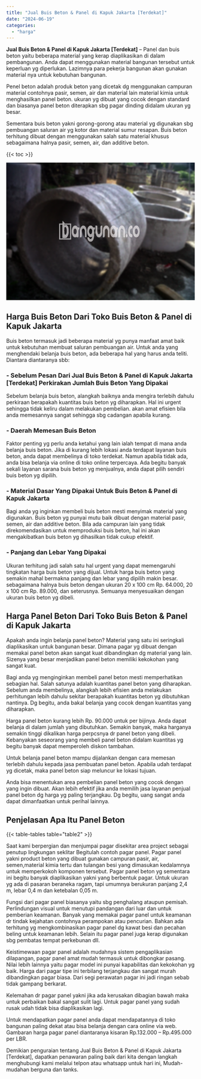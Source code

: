 ```yaml
---
title: "Jual Buis Beton & Panel di Kapuk Jakarta [Terdekat]"
date: "2024-06-19"
categories: 
  - "harga"
---
```


**Jual Buis Beton & Panel di Kapuk Jakarta \[Terdekat\]** – Panel dan buis beton yaitu beberapa material yang kerap diaplikasikan di dalam pembangunan. Anda dapat menggunakan material bangunan tersebut untuk keperluan yg diperlukan. Lazimnya para pekerja bangunan akan gunakan material nya untuk kebutuhan bangunan.

Penel beton adalah produk beton yang dicetak dg menggunakan campuran material contohnya pasir, semen, air dan material lain material kimia untuk menghasilkan panel beton. ukuran yg dibuat yang cocok dengan standard dan biasanya panel beton diterapkan sbg pagar dinding didalam ukuran yg besar.

Sementara buis beton yakni gorong-gorong atau material yg digunakan sbg pembuangan saluran air yg kotor dan material sumur resapan. Buis beton terhitung dibuat dengan menggunakan salah satu material khusus sebagaimana halnya pasir, semen, air, dan additive beton.

{{< toc >}}

![Jual Buis Beton & Panel di Kapuk Jakarta [Terdekat]](/images/jual-panel-buis-beton-murah-32.png)

## Harga Buis Beton Dari Toko Buis Beton & Panel di Kapuk Jakarta

Buis beton termasuk jadi beberapa material yg punya manfaat amat baik untuk kebutuhan membuat saluran pembuangan air. Untuk anda yang menghendaki belanja buis beton, ada beberapa hal yang harus anda teliti. Diantara diantaranya sbb:

### \- Sebelum Pesan Dari Jual Buis Beton & Panel di Kapuk Jakarta \[Terdekat\] Perkirakan Jumlah Buis Beton Yang Dipakai

Sebelum belanja buis beton, alangkah baiknya anda mengira terlebih dahulu perkiraan berapakah kuantitas buis beton yg diharapkan. Hal ini urgent sehingga tidak keliru dalam melakukan pembelian. akan amat efisien bila anda memesannya sangat sehingga sbg cadangan apabila kurang.

### \- Daerah Memesan Buis Beton

Faktor penting yg perlu anda ketahui yang lain ialah tempat di mana anda belanja buis beton. Jika di kurang lebih lokasi anda terdapat layanan buis beton, anda dapat membelinya di toko terdekat. Namun apabila tidak ada, anda bisa belanja via online di toko online terpercaya. Ada begitu banyak sekali layanan sarana buis beton yg menjualnya, anda dapat pilih sendiri buis beton yg dipilih.

### \- Material Dasar Yang Dipakai Untuk Buis Beton & Panel di Kapuk Jakarta

Bagi anda yg inginkan membeli buis beton mesti menyimak material yang digunakan. Buis beton yg punyai mutu baik dibuat dengan material pasir, semen, air dan additive beton. Bila ada campuran lain yang tidak direkomendasikan untuk memproduksi buis beton, hal ini akan mengakibatkan buis beton yg dihasilkan tidak cukup efektif.

### \- Panjang dan Lebar Yang Dipakai

Ukuran terhitung jadi salah satu hal urgent yang dapat memengaruhi tingkatan harga buis beton yang dijual. Untuk harga buis beton yang semakin mahal bermakna panjang dan lebar yang dipilih makin besar. sebagaimana halnya buis beton dengan ukuran 20 x 100 cm Rp. 64.000, 20 x 100 cm Rp. 89.000, dan seterusnya. Semuanya menyesuaikan dengan ukuran buis beton yg dibeli.

## Harga Panel Beton Dari Toko Buis Beton & Panel di Kapuk Jakarta

Apakah anda ingin belanja panel beton? Material yang satu ini seringkali diaplikasikan untuk bangunan besar. Dimana pagar yg dibuat dengan memakai panel beton akan sangat kuat dibandingkan dg material yang lain. Sizenya yang besar menjadikan panel beton memiliki kekokohan yang sangat kuat.

Bagi anda yg menginginkan membeli panel beton mesti memperhatikan sebagian hal. Salah satunya adalah kuantitas panel beton yang diharapkan. Sebelum anda membelinya, alangkah lebih efisien anda melakukan perhitungan lebih dahulu sekitar berapakah kuantitas beton yg dibutuhkan nantinya. Dg begitu, anda bakal belanja yang cocok dengan kuantitas yang diharapkan.

Harga panel beton kurang lebih Rp. 90.000 untuk per bijinya. Anda dapat belanja di dalam jumlah yang dibutuhkan. Semakin banyak, maka harganya semakin tinggi dikalikan harga perpcsnya dr panel beton yang dibeli. Kebanyakan seseorang yang membeli panel beton didalam kuantitas yg begitu banyak dapat memperoleh diskon tambahan.

Untuk belanja panel beton mampu dijalankan dengan cara memesan terlebih dahulu kepada jasa pembuatan panel beton. Apabila udah terdapat yg dicetak, maka panel beton siap meluncur ke lokasi tujuan.

Anda bisa menentukan area pembelian panel beton yang cocok dengan yang ingin dibuat. Akan lebih efektif jika anda memilih jasa layanan penjual panel beton dg harga yg paling terjangkau. Dg begitu, uang sangat anda dapat dimanfaatkan untuk perihal lainnya.

## Penjelasan Apa Itu Panel Beton

{{< table-tables table="table2" >}}

Saat kami berpergian dan menjumpai pagar disekitar area project sebagai penutup lingkungan seklitar Begitulah contoh pagar panel. Pagar panel yakni product beton yang dibuat gunakan campuran pasir, air, semen,material kimia tertu dan tulangan besi yang dimasukan kedalamnya untuk memperkokoh komponen tersebut. Pagar panel beton yg sementara ini begitu banyak diaplikasikan yakni yang berbentuk pagar. Untuk ukuran yg ada di pasaran beraneka ragam, tapi umumnya berukuran panjang 2,4 m, lebar 0,4 m dan ketebalan 0,05 m.

Fungsi dari pagar panel biasanya yaitu sbg penghalang ataupun pemisah. Perlindungan visual untuk menutupi pandangan dari luar dan untuk pemberian keamanan. Banyak yang memakai pagar panel untuk keamanan dr tindak kejahatan contohnya perampokan atau pencurian. Bahkan ada terhitung yg mengkombinasikan pagar panel dg kawat besi dan pecahan beling untuk keamanan lebih. Selain itu pagar panel juga kerap digunakan sbg pembatas tempat perkebunan dll.

Keistimewaan pagar panel adalah mudahnya sistem pengaplikasian dilapangan, pagar panel amat mudah termasuk untuk dibongkar pasang. Nilai lebih lainnya yaitu pagar model ini punyai kapabilitas dan kekokohan yg baik. Harga dari pagar tipe ini terbilang terjangkau dan sangat murah dibandingkan pagar biasa. Dari segi perawatan pagar ini jadi ringan sebab tidak gampang berkarat.

Kelemahan dr pagar panel yakni jika ada kerusakan dibagian bawah maka untuk perbaikan bakal sangat sulit lagi. Untuk pagar panel yang sudah rusak udah tidak bisa diaplikasikan lagi.

Untuk mendapatkan pagar panel anda dapat mendapatannya di toko bangunan paling dekat atau bisa belanja dengan cara online via web. Gambaran harga pagar panel diantaranya kisaran Rp.132.000 – Rp.495.000 per LBR.

Demikian penguraian tentang Jual Buis Beton & Panel di Kapuk Jakarta \[Terdekat\], dapatkan penawaran paling baik dari kita dengan langkah menghubungi kami melalui telpon atau whatsapp untuk hari ini, Mudah-mudahan berguna dan tanks.
